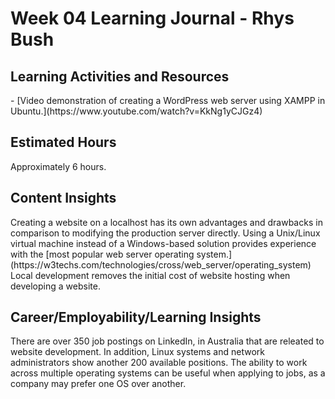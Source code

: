 <h1>Week 04 Learning Journal - Rhys Bush</h1>

<h2>Learning Activities and Resources</h2>
- [Video demonstration of creating a WordPress web server using XAMPP in Ubuntu.](https://www.youtube.com/watch?v=KkNg1yCJGz4)

<h2>Estimated Hours</h2>
<p>Approximately 6 hours.</p>

<h2>Content Insights</h2>
    Creating a website on a localhost has its own advantages and drawbacks in comparison to modifying the production server directly. Using a Unix/Linux virtual machine instead of a Windows-based solution provides experience with the [most popular web server operating system.](https://w3techs.com/technologies/cross/web_server/operating_system)  Local development removes the initial cost of website hosting when developing a website.


<h2>Career/Employability/Learning Insights</h2>
<p>There are over 350 job postings on LinkedIn, in Australia that are releated to website development. In addition, Linux systems and network administrators show another 200 available positions. The ability to work across multiple operating systems can be useful when applying to jobs, as a company may prefer one OS over another.</p>